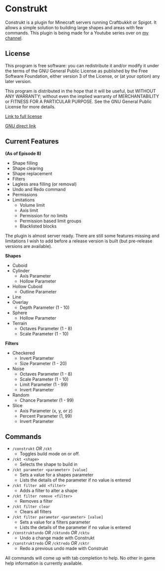 # Construkt
 
Construkt is a plugin for Minecraft servers running Craftbukkit or Spigot. It allows a simple solution to building large shapes and areas with few commands. This plugin is being made for a Youtube series over on [my channel](https://www.youtube.com/c/Razz09).
 
## License

This program is free software: you can redistribute it and/or modify
it under the terms of the GNU General Public License as published by
the Free Software Foundation, either version 3 of the License, or
(at your option) any later version.

This program is distributed in the hope that it will be useful,
but WITHOUT ANY WARRANTY; without even the implied warranty of
MERCHANTABILITY or FITNESS FOR A PARTICULAR PURPOSE.  See the
GNU General Public License for more details.

[Link to full license](LICENSE.md)

[GNU direct link](https://www.gnu.org/licenses/)

## Current Features
**(As of Episode 8)**

- Shape filling
- Shape clearing
- Shape replacement
- Filters
- Lagless area filling (or removal)
- Undo and Redo command
- Permissions
- Limitations
   - Volume limit
   - Axis limit
   - Permission for no limits
   - Permission based limit groups
   - Blacklisted blocks
   
The plugin is almost server ready. There are still some features missing and limitations I 
wish to add before a release version is built (but pre-release versions are available).

**Shapes**

- Cuboid
- Cylinder
   - Axis Parameter
   - Hollow Parameter
- Hollow Cuboid
   - Outline Parameter
- Line
- Overlay
   - Depth Parameter (1 - 10)
- Sphere
   - Hollow Parameter
- Terrain
   - Octaves Parameter (1 - 8)
   - Scale Parameter (1 - 10)
   
**Filters**

- Checkered
   - Invert Parameter
   - Size Parameter (1 - 20)
- Noise
   - Octaves Parameter (1 - 8)
   - Scale Parameter (1 - 10)
   - Limit Parameter (1 - 99)
   - Invert Parameter
- Random
   - Chance Parameter (1 - 99)
- Slice
   - Axis Parameter (x, y, or z)
   - Percent Parameter (1, 99)
   - Invert Parameter
   
## Commands

- `/construkt` *OR* `/ckt`
   - Toggles build mode on or off.
- `/ckt <shape>`
   - Selects the shape to build in
- `/ckt parameter <parameter> [value]`
   - Sets a value for a shapes parameter
   - Lists the details of the parameter if no value is entered
- `/ckt filter add <filter>`
   - Adds a filter to alter a shape
- `/ckt filter remove <filter>`
   - Removes a filter
- `/ckt filter clear`
   - Clears all filters
- `/ckt filter parameter <parameter> [value]`
   - Sets a value for a filters parameter
   - Lists the details of the parameter if no value is entered
- `/construktundo` *OR* `/cktundo` *OR* `/cktu`
   - Undo a change made with Construkt
- `/construktredo` *OR* `/cktredo` *OR* `/cktr`
   - Redo a previous undo made with Construkt


All commands will come up with tab completion to help. No other in game help information is currently available.
